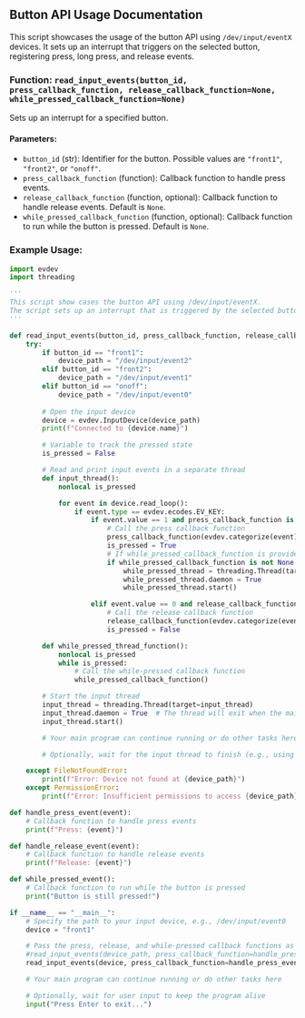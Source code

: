 ## Button API Usage Documentation

This script showcases the usage of the button API using `/dev/input/eventX` devices. It sets up an interrupt that triggers on the selected button, registering press, long press, and release events.

### Function: `read_input_events(button_id, press_callback_function, release_callback_function=None, while_pressed_callback_function=None)`

Sets up an interrupt for a specified button.

#### Parameters:
- `button_id` (str): Identifier for the button. Possible values are `"front1"`, `"front2"`, or `"onoff"`.
- `press_callback_function` (function): Callback function to handle press events.
- `release_callback_function` (function, optional): Callback function to handle release events. Default is `None`.
- `while_pressed_callback_function` (function, optional): Callback function to run while the button is pressed. Default is `None`.

### Example Usage:

```python
import evdev
import threading

'''
This script show cases the button API using /dev/input/eventX.
The script sets up an interrupt that is triggered by the selected button, and can register a press, long press and release.
'''

def read_input_events(button_id, press_callback_function, release_callback_function=None, while_pressed_callback_function=None):
    try:
        if button_id == "front1":
            device_path = "/dev/input/event2"
        elif button_id == "front2":
            device_path = "/dev/input/event1"
        elif button_id == "onoff":
            device_path = "/dev/input/event0"
        
        # Open the input device
        device = evdev.InputDevice(device_path)
        print(f"Connected to {device.name}")

        # Variable to track the pressed state
        is_pressed = False

        # Read and print input events in a separate thread
        def input_thread():
            nonlocal is_pressed

            for event in device.read_loop():
                if event.type == evdev.ecodes.EV_KEY:
                    if event.value == 1 and press_callback_function is not None:
                        # Call the press callback function
                        press_callback_function(evdev.categorize(event))
                        is_pressed = True
                        # If while_pressed_callback_function is provided, start the while-pressed loop
                        if while_pressed_callback_function is not None:
                            while_pressed_thread = threading.Thread(target=while_pressed_thread_function)
                            while_pressed_thread.daemon = True
                            while_pressed_thread.start()

                    elif event.value == 0 and release_callback_function is not None:
                        # Call the release callback function
                        release_callback_function(evdev.categorize(event))
                        is_pressed = False

        def while_pressed_thread_function():
            nonlocal is_pressed
            while is_pressed:
                # Call the while-pressed callback function
                while_pressed_callback_function()

        # Start the input thread
        input_thread = threading.Thread(target=input_thread)
        input_thread.daemon = True  # The thread will exit when the main program exits
        input_thread.start()

        # Your main program can continue running or do other tasks here

        # Optionally, wait for the input thread to finish (e.g., using input_thread.join())

    except FileNotFoundError:
        print(f"Error: Device not found at {device_path}")
    except PermissionError:
        print(f"Error: Insufficient permissions to access {device_path}")

def handle_press_event(event):
    # Callback function to handle press events
    print(f"Press: {event}")

def handle_release_event(event):
    # Callback function to handle release events
    print(f"Release: {event}")

def while_pressed_event():
    # Callback function to run while the button is pressed
    print("Button is still pressed!")

if __name__ == "__main__":
    # Specify the path to your input device, e.g., /dev/input/event0
    device = "front1"

    # Pass the press, release, and while-pressed callback functions as arguments
    #read_input_events(device_path, press_callback_function=handle_press_event, release_callback_function=handle_release_event, while_pressed_callback_function=while_pressed_event)
    read_input_events(device, press_callback_function=handle_press_event)

    # Your main program can continue running or do other tasks here

    # Optionally, wait for user input to keep the program alive
    input("Press Enter to exit...")

